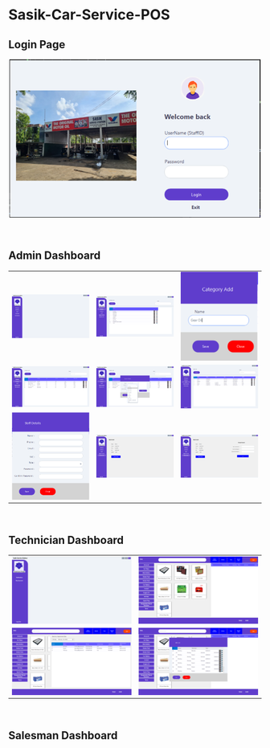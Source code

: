 <h1>Sasik-Car-Service-POS</h1>

<h2>Login Page</h2>

<p align="center" ><img  src = "images/login page/1.png?raw=true" width = 500px></p>

</br>

<h2>Admin Dashboard</h2>

<table>
  <tr>
    <td><img src="images/admin page/1.png" alt="Screenshot 1" width="400"/></td>
    <td><img src="images/admin page/2.png" alt="Screenshot 2" width="400"/></td>
    <td><img src="images/admin page/3.png" alt="Screenshot 3" width="400"/></td>
  </tr>
  <tr>
    <td><img src="images/admin page/4.png" alt="Screenshot 4" width="400"/></td>
    <td><img src="images/admin page/5.png" alt="Screenshot 5" width="400"/></td>
    <td><img src="images/admin page/6.png" alt="Screenshot 6" width="400"/></td>
  </tr>
  <tr>
    <td><img src="images/admin page/7.png" alt="Screenshot 7" width="400"/></td>
    <td><img src="images/admin page/8.png" alt="Screenshot 8" width="400"/></td>
    <td><img src="images/admin page/9.png" alt="Screenshot 9" width="400"/></td>
  </tr>
</table>
</br>

<h2>Technician Dashboard</h2>

<table>
  <tr>
    <td><img src="images/technician page/1.png" alt="Screenshot 1" width="500"/></td>
    <td><img src="images/technician page/2.png" alt="Screenshot 2" width="500"/></td>
  </tr>
  <tr>
    <td><img src="images/technician page/3.png" alt="Screenshot 3" width="500"/></td>
    <td><img src="images/technician page/4.png" alt="Screenshot 4" width="500"/></td>
  </tr>
</table>
</br>

<h2>Salesman Dashboard</h2>
